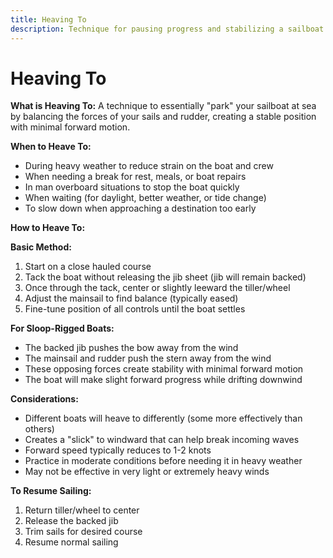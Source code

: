 ```yaml
---
title: Heaving To
description: Technique for pausing progress and stabilizing a sailboat at sea
---
```


# Heaving To

**What is Heaving To:**
A technique to essentially "park" your sailboat at sea by balancing the forces of your sails and rudder, creating a stable position with minimal forward motion.

**When to Heave To:**
- During heavy weather to reduce strain on the boat and crew
- When needing a break for rest, meals, or boat repairs
- In man overboard situations to stop the boat quickly
- When waiting (for daylight, better weather, or tide change)
- To slow down when approaching a destination too early

**How to Heave To:**

**Basic Method:**
1. Start on a close hauled course
2. Tack the boat without releasing the jib sheet (jib will remain backed)
3. Once through the tack, center or slightly leeward the tiller/wheel
4. Adjust the mainsail to find balance (typically eased)
5. Fine-tune position of all controls until the boat settles

**For Sloop-Rigged Boats:**
- The backed jib pushes the bow away from the wind
- The mainsail and rudder push the stern away from the wind
- These opposing forces create stability with minimal forward motion
- The boat will make slight forward progress while drifting downwind

**Considerations:**
- Different boats will heave to differently (some more effectively than others)
- Creates a "slick" to windward that can help break incoming waves
- Forward speed typically reduces to 1-2 knots
- Practice in moderate conditions before needing it in heavy weather
- May not be effective in very light or extremely heavy winds

**To Resume Sailing:**
1. Return tiller/wheel to center
2. Release the backed jib
3. Trim sails for desired course
4. Resume normal sailing 